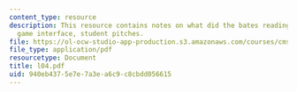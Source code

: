 ```yaml
---
content_type: resource
description: This resource contains notes on what did the bates reading elucidate?,
  game interface, student pitches.
file: https://ol-ocw-studio-app-production.s3.amazonaws.com/courses/cms-610-media-industries-and-systems-spring-2006/940eb4375e7e7a3ea6c9c8cbdd056615_l04.pdf
file_type: application/pdf
resourcetype: Document
title: l04.pdf
uid: 940eb437-5e7e-7a3e-a6c9-c8cbdd056615
---
```

